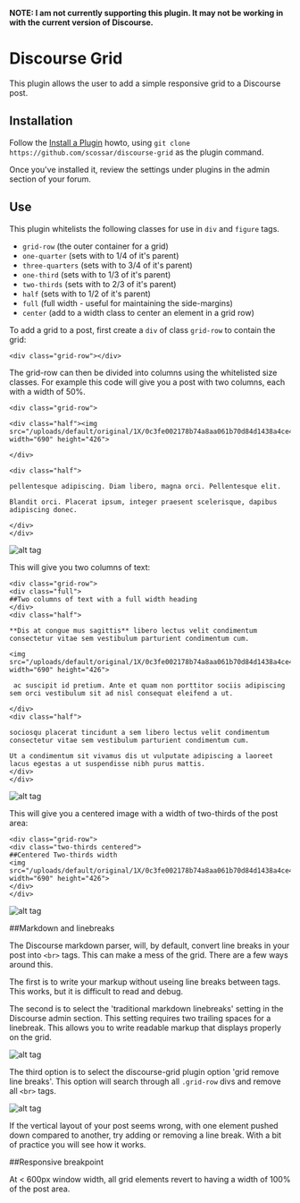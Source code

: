 **NOTE: I am not currently supporting this plugin. It may not be working in with the current version of Discourse.**

# Discourse Grid

This plugin allows the user to add a simple responsive grid to a Discourse post.

## Installation

Follow the [Install a Plugin](https://meta.discourse.org/t/install-a-plugin/19157) howto, using
`git clone https://github.com/scossar/discourse-grid` as the plugin command.

Once you've installed it, review the settings under plugins in the admin section of your
forum.

## Use

This plugin whitelists the following classes for use in `div` and `figure` tags.

- `grid-row` (the outer container for a grid)
- `one-quarter` (sets with to 1/4 of it's parent)
- `three-quarters` (sets with to 3/4 of it's parent)
- `one-third` (sets with to 1/3 of it's parent)
- `two-thirds` (sets with to 2/3 of it's parent)
- `half` (sets with to 1/2 of it's parent)
- `full` (full width - useful for maintaining the side-margins)
- `center` (add to a width class to center an element in a grid row)

To add a grid to a post, first create a `div` of class `grid-row` to contain the grid:
    
    <div class="grid-row"></div>

The grid-row can then be divided into columns using the whitelisted size classes.
For example this code will give you a post with two columns, each with a width of 50%.

    <div class="grid-row">
   
    <div class="half"><img src="/uploads/default/original/1X/0c3fe002178b74a8aa061b70d84d1438a4ce4bc5.jpg" width="690" height="426">
    
    </div>
    
    <div class="half">
    
    pellentesque adipiscing. Diam libero, magna orci. Pellentesque elit.
    
    Blandit orci. Placerat ipsum, integer praesent scelerisque, dapibus adipiscing donec.
    
    </div>
    </div>

![alt tag](https://cloud.githubusercontent.com/assets/2975917/12162693/7542bfaa-b4ba-11e5-8db7-6a1a77cb7665.png)

This will give you two columns of text:

    <div class="grid-row">
    <div class="full">
    ##Two columns of text with a full width heading
    </div>
    <div class="half">
    
    **Dis at congue mus sagittis** libero lectus velit condimentum consectetur vitae sem vestibulum parturient condimentum cum. 
    
    <img src="/uploads/default/original/1X/0c3fe002178b74a8aa061b70d84d1438a4ce4bc5.jpg" width="690" height="426">
    
     ac suscipit id pretium. Ante et quam non porttitor sociis adipiscing sem orci vestibulum sit ad nisl consequat eleifend a ut. 
    
    </div>
    <div class="half">
    
    sociosqu placerat tincidunt a sem libero lectus velit condimentum consectetur vitae sem vestibulum parturient condimentum cum. 
    
    Ut a condimentum sit vivamus dis ut vulputate adipiscing a laoreet lacus egestas a ut suspendisse nibh purus mattis.
    </div>
    </div>

![alt tag](https://cloud.githubusercontent.com/assets/2975917/13512344/defff712-e14e-11e5-8075-7635cb3aa195.png)    


This will give you a centered image with a width of two-thirds of the post area:

    <div class="grid-row">
    <div class="two-thirds centered">
    ##Centered Two-thirds width
    <img src="/uploads/default/original/1X/0c3fe002178b74a8aa061b70d84d1438a4ce4bc5.jpg" width="690" height="426">
    </div>
    </div>
    
![alt tag](https://cloud.githubusercontent.com/assets/2975917/13511014/434c198c-e148-11e5-85e0-259e4b201f7d.png) 

##Markdown and linebreaks

The Discourse markdown parser, will, by default, convert line breaks in your post into `<br>` tags.
This can make a mess of the grid. There are a few ways around this. 

The first is to write your markup without useing line breaks between tags. This works, but it is
difficult to read and debug.

The second is to select the 'traditional markdown linebreaks' setting in the Discourse
admin section. This setting requires two trailing spaces for a linebreak. This allows
you to write readable markup that displays properly on the grid.

![alt tag](https://cloud.githubusercontent.com/assets/2975917/13513101/95b71ff4-e153-11e5-9583-e9db394f39d2.png)

The third option is to select the discourse-grid plugin option 'grid remove line breaks'.
This option will search through all `.grid-row` divs and remove all `<br>` tags.

![alt tag](https://cloud.githubusercontent.com/assets/2975917/13513095/8eea4764-e153-11e5-8ef8-b483a0d53788.png)
 
If the vertical layout of your post seems wrong, with one element pushed down compared
to another, try adding or removing a line break. With a bit of practice you will see how it works.

##Responsive breakpoint

At < 600px window width, all grid elements revert to having a width of 100% of the post area.

